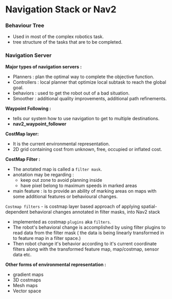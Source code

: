 # Navigation Stack or Nav2

### Behaviour Tree

- Used in most of the complex robotics task.
- tree structure of the tasks that are to be completed.

### Navigation Server

**Major types of navigation servers :**

- Planners : plan the optimal way to complete the objective function.
- Controllers : local planner that optimize local subtask to reach the global goal.
- behaviors : used to get the robot out of a bad situation.
- Smoother : additional quality improvements, additional path refinements.

**Waypoint Following :**

- tells our system how to use navigation to get to multiple destinations.
- **nav2_waypoint_follower**  

**CostMap layer:**

- It is the current environmental representation.
- 2D grid containing cost from unknown, free, occupied or inflated cost.

**CostMap Filter :**

- The anotated map is called a `filter mask`.
- anotation may be regarding :
  - keep out zone to avoid planning inside
  - have pixel belong to maximum speeds in marked areas
- main feature : is to provide an ability of marking areas on maps with some additional features or behavioural changes.

`Costmap filters` - is costmap layer based approach of applying spatial-dependent behavioral changes annotated in filter masks, into Nav2 stack

- implemented as costmap `plugins` aka `filters`.
- The robot's behavioral change is accomplished by using filter plugins to read data from the filter mask ( the data is being linearly transformed in to feature map in a filter space.)
- Then robot change it's behavior according to it's current coordinate filters along with the transformed feature map, map/costmap, sensor data etc.

**Other forms of environmental representation :**

- gradient maps
- 3D costmaps
- Mesh maps
- Vector space
